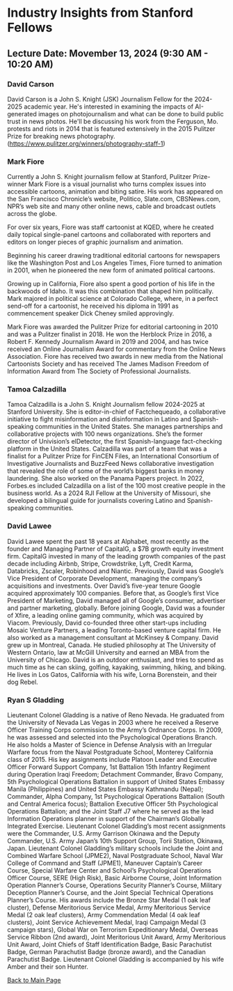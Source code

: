 
# Industry Insights from  Stanford Fellows

## Lecture Date: Movember 13, 2024 (9:30 AM - 10:20 AM)







### David Carson

David Carson is a John S. Knight (JSK) Journalism Fellow for the 2024-2025 academic year. He's interested in examining the impacts of AI-generated images on photojournalism and what can be done to build public trust in news photos.
He'll be discussing his work from the Ferguson, Mo. protests and riots in 2014 that is featured extensively in the 2015 Pulitzer Prize for breaking news photography. (https://www.pulitzer.org/winners/photography-staff-1)




### Mark Fiore

Currently a John S. Knight journalism fellow at Stanford, Pulitzer Prize-winner Mark Fiore is a visual journalist who turns complex issues into accessible cartoons, animation and biting satire. His work has appeared on the San Francisco Chronicle’s website, Politico, Slate.com, CBSNews.com, NPR’s web site and many other online news, cable and broadcast outlets across the globe.

For over six years, Fiore was staff cartoonist at KQED, where he created daily topical single-panel cartoons and collaborated with reporters and editors on longer pieces of graphic journalism and animation.

Beginning his career drawing traditional editorial cartoons for newspapers like the Washington Post and Los Angeles Times, Fiore turned to animation in 2001, when he pioneered the new form of animated political cartoons.

Growing up in California, Fiore also spent a good portion of his life in the backwoods of Idaho. It was this combination that shaped him politically. Mark majored in political science at Colorado College, where, in a perfect send-off for a cartoonist, he received his diploma in 1991 as commencement speaker Dick Cheney smiled approvingly.

Mark Fiore was awarded the Pulitzer Prize for editorial cartooning in 2010 and was a Pulitzer finalist in 2018. He won the Herblock Prize in 2016, a Robert F. Kennedy Journalism Award in 2019 and 2004, and has twice received an Online Journalism Award for commentary from the Online News Association. Fiore has received two awards in new media from the National Cartoonists Society and has received The James Madison Freedom of Information Award from The Society of Professional Journalists.


### Tamoa Calzadilla

Tamoa Calzadilla is a John S. Knight Journalism fellow 2024-2025 at Stanford University. She is editor-in-chief of Factchequeado, a collaborative initiative to fight misinformation and disinformation in Latino and Spanish-speaking communities in the United States. She manages partnerships and collaborative projects with 100 news organizations. She’s the former director of Univision’s elDetector, the first Spanish-language fact-checking platform in the United States. Calzadilla was part of a team that was a finalist for a Pulitzer Prize for FinCEN Files, an International Consortium of Investigative Journalists and BuzzFeed News collaborative investigation that revealed the role of some of the world’s biggest banks in money laundering. She also worked on the Panama Papers project. In 2022, Forbes.es included Calzadilla on a list of the 100 most creative people in the business world. As a 2024 RJI Fellow at the University of Missouri, she developed a bilingual guide for journalists covering Latino and Spanish-speaking communities.



### David Lawee

David Lawee spent the past 18 years at Alphabet, most recently as the founder and Managing Partner of CapitalG, a $7B growth equity investment firm. CapitalG invested in many of the leading growth companies of the past decade including Airbnb, Stripe, Crowdstrike, Lyft, Credit Karma, Databricks, Zscaler, Robinhood and Niantic.
Previously, David was Google’s Vice President of Corporate Development, managing the company’s acquisitions and investments. Over David’s five-year tenure Google acquired approximately 100 companies. Before that, as Google’s first Vice President of Marketing, David managed all of Google’s consumer, advertiser and partner marketing, globally.
Before joining Google, David was a founder of Xfire, a leading online gaming community, which was acquired by Viacom. Previously, David co-founded three other start-ups including Mosaic Venture Partners, a leading Toronto-based venture capital firm. He also worked as a management consultant at McKinsey & Company.
David grew up in Montreal, Canada. He studied philosophy at The University of Western Ontario, law at McGill University and earned an MBA from the University of Chicago.
David is an outdoor enthusiast, and tries to spend as much time as he can skiing, golfing, kayaking, swimming, hiking, and biking. He lives in Los Gatos, California with his wife, Lorna Borenstein, and their dog Rebel.



### Ryan S Gladding

Lieutenant Colonel Gladding is a native of Reno Nevada. He graduated from the
University of Nevada Las Vegas in 2003 where he received a Reserve Officer Training
Corps commission to the Army’s Ordnance Corps. In 2009, he was assessed and
selected into the Psychological Operations Branch. He also holds a Master of Science
in Defense Analysis with an Irregular Warfare focus from the Naval Postgraduate
School, Monterey California class of 2015.
His key assignments include Platoon Leader and Executive Officer Forward Support
Company, 1st Battalion 15th Infantry Regiment during Operation Iraqi Freedom;
Detachment Commander, Bravo Company, 5th Psychological Operations Battalion in
support of United States Embassy Manila (Philippines) and United States Embassy
Kathmandu (Nepal); Commander, Alpha Company, 1st Psychological Operations
Battalion (South and Central America focus); Battalion Executive Officer 5th
Psychological Operations Battalion; and the Joint Staff J7 where he served as the lead
Information Operations planner in support of the Chairman’s Globally Integrated
Exercise. Lieutenant Colonel Gladding’s most recent assignments were the
Commander, U.S. Army Garrison Okinawa and the Deputy Commander, U.S. Army
Japan’s 10th Support Group, Torii Station, Okinawa, Japan.
Lieutenant Colonel Gladding’s military schools include the Joint and Combined Warfare
School (JPME2), Naval Postgraduate School, Naval War College of Command and
Staff (JPME1), Maneuver Captain’s Career Course, Special Warfare Center and
School’s Psychological Operations Officer Course, SERE (High Risk), Basic Airborne
Course, Joint Information Operation Planner’s Course, Operations Security Planner’s
Course, Military Deception Planner’s Course, and the Joint Special Technical
Operations Planner’s Course.
His awards include the Bronze Star Medal (1 oak leaf cluster), Defense Meritorious
Service Medal, Army Meritorious Service Medal (2 oak leaf clusters), Army
Commendation Medal (4 oak leaf clusters), Joint Service Achievement Medal, Iraqi
Campaign Medal (3 campaign stars), Global War on Terrorism Expeditionary Medal,
Overseas Service Ribbon (2nd award), Joint Meritorious Unit Award, Army Meritorious
Unit Award, Joint Chiefs of Staff Identification Badge, Basic Parachutist Badge, German
Parachutist Badge (bronze award), and the Canadian Parachutist Badge.
Lieutenant Colonel Gladding is accompanied by his wife Amber and their son Hunter. 
 

[Back to Main Page](README.md)
